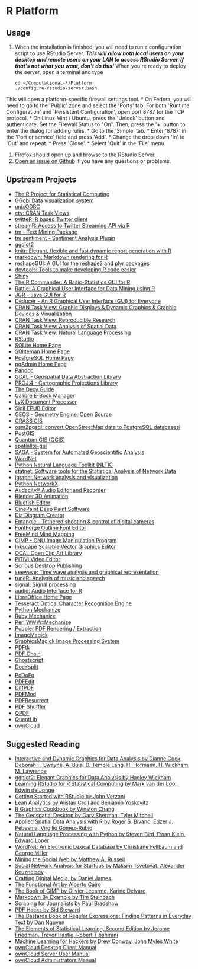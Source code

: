 # R Platform

## Usage

1. When the installation is finished, you will need to run a configuration script to use RStudio Server. ***This will allow both local users on your desktop and remote users on your LAN to access RStudio Server. If that's not what you want, don't do this!*** When you're ready to deploy the server, open a terminal and type

	```
	cd ~/Computational-*/Platform
	./configure-rstudio-server.bash
	```
This will open a platform-specific firewall settings tool. 
	* On Fedora, you will need to go to the 'Public' zone and select the 'Ports' tab. For both 'Runtime Configuration' and 'Persistent Configuration', open port 8787 for the TCP protocol.
	* On Linux Mint / Ubuntu, press the 'Unlock' button and authenticate. Set the Firewall Status to "On". Then, press the '+' button to enter the dialog for adding rules.
		* Go to the 'Simple' tab.
		* Enter '8787' in the 'Port or service' field and press 'Add'.
		* Change the drop-down 'In' to 'Out' and repeat.
		* Press 'Close'.
		* Select 'Quit' in the 'File' menu.
1. Firefox should open up and browse to the RStudio Server.
1. [Open an issue on Github](https://github.com/znmeb/Computational-Journalism-Publishers-Workbench/issues/new) if you have any questions or problems.

## Upstream Projects
* [The R Project for Statistical Computing](http://www.r-project.org/)
* [GGobi Data visualization system](http://www.ggobi.org/)
* [unixODBC](http://www.unixodbc.org/)
* [ctv: CRAN Task Views](http://cran.r-project.org/web/packages/ctv/index.html)
* [twitteR: R based Twitter client](http://cran.r-project.org/web/packages/twitteR/index.html)
* [streamR: Access to Twitter Streaming API via R](http://cran.r-project.org/web/packages/streamR/index.html)
* [tm - Text Mining Package](http://cran.r-project.org/web/packages/tm/index.html)
* [tm.sentiment - Sentiment Analysis Plugin](https://r-forge.r-project.org/projects/sentiment/)
* [ggplot2](http://docs.ggplot2.org/current/)
* [knitr: Elegant, flexible and fast dynamic report generation with R](http://yihui.name/knitr/)
* [markdown: Markdown rendering for R](http://cran.r-project.org/web/packages/markdown/index.html)
* [reshapeGUI: A GUI for the reshape2 and plyr packages](http://cran.r-project.org/web/packages/reshapeGUI/index.html)
* [devtools: Tools to make developing R code easier](http://cran.r-project.org/web/packages/devtools/index.html)
* [Shiny](http://www.rstudio.com/shiny/)
* [The R Commander: A Basic-Statistics GUI for R](http://socserv.mcmaster.ca/jfox/Misc/Rcmdr/)
* [Rattle: A Graphical User Interface for Data Mining using R ](http://rattle.togaware.com/)
* [JGR - Java GUI for R](http://www.rforge.net/JGR/)
* [Deducer - An R Graphical User Interface (GUI) for Everyone](http://www.deducer.org/pmwiki/index.php?n=Main.DeducerManual?from=Main.HomePage)
* [CRAN Task View: Graphic Displays & Dynamic Graphics & Graphic Devices & Visualization](http://cran.r-project.org/web/views/Graphics.html)
* [CRAN Task View: Reproducible Research](http://cran.r-project.org/web/views/ReproducibleResearch.html)
* [CRAN Task View: Analysis of Spatial Data](http://cran.r-project.org/web/views/Spatial.html)
* [CRAN Task View: Natural Language Processing](http://cran.r-project.org/web/views/NaturalLanguageProcessing.html)
* [RStudio](http://www.rstudio.com/)
* [SQLite Home Page](https://www.sqlite.org/)
* [SQliteman Home Page](https://www.sqliteman.com/)
* [PostgreSQL Home Page](http://www.postgresql.org/)
* [pgAdmin Home Page](http://www.pgadmin.org/)
* [Pandoc](http://www.johnmacfarlane.net/pandoc/)
* [GDAL - Geospatial Data Abstraction Library](http://www.gdal.org/)
* [PROJ.4 - Cartographic Projections Library](http://trac.osgeo.org/proj/)
* [The Dexy Guide](http://www.dexy.it/guide/the-dexy-guide.html)
* [Calibre E-Book Manager](http://calibre-ebook.com/)
* [LyX Document Processor](http://www.lyx.org/)
* [Sigil EPUB Editor](https://code.google.com/p/sigil/)
* [GEOS - Geometry Engine, Open Source](http://trac.osgeo.org/geos/)
* [GRASS GIS](http://grasswiki.osgeo.org/wiki/Main_Page)
* [osm2pgsql: convert OpenStreetMap data to PostgreSQL databasesi](https://wiki.openstreetmap.org/wiki/Osm2pgsql)
* [PostGIS](http://postgis.net/)
* [Quantum GIS (QGIS)](http://www.qgis.org/)
* [spatialite-gui](https://www.gaia-gis.it/fossil/spatialite_gui/index)
* [SAGA - System for Automated Geoscientific Analysis](http://www.saga-gis.org/en/index.html)
* [WordNet](http://wordnet.princeton.edu/)
* [Python Natural Language Toolkit (NLTK)](http://nltk.org/)
* [statnet: Software tools for the Statistical Analysis of Network Data](http://cran.r-project.org/web/packages/statnet/index.html)
* [igraph: Network analysis and visualization](http://cran.r-project.org/web/packages/igraph/index.html)
* [Python NetworkX](http://networkx.github.com/)
* [Audacity® Audio Editor and Recorder](http://audacity.sourceforge.net/)
* [Blender 3D Animation](http://www.blender.org)
* [Bluefish Editor](http://bluefish.openoffice.nl/index.html)
* [CinePaint Deep Paint Software](http://www.cinepaint.org)
* [Dia Diagram Creator](https://live.gnome.org/Dia)
* [Entangle - Tethered shooting & control of digital cameras](http://entangle-photo.org/)
* [FontForge Outline Font Editor](http://sourceforge.net/projects/fontforge/)
* [FreeMind Mind Mapping](http://freemind.sourceforge.net/wiki/index.php/Main_Page)
* [GIMP - GNU Image Manipulation Program](http://www.gimp.org/)
* [Inkscape Scalable Vector Graphics Editor](http://inkscape.org/)
* [OCAL Open Clip Art Library](https://openclipart.org/)
* [PiTiVi Video Editor](http://www.pitivi.org/)
* [Scribus Desktop Publishing](http://scribus.net/canvas/Scribus)
* [seewave: Time wave analysis and graphical representation](http://cran.r-project.org/web/packages/seewave/index.html)
* [tuneR: Analysis of music and speech](http://cran.r-project.org/web/packages/tuneR/index.html)
* [signal: Signal processing](http://cran.r-project.org/web/packages/signal/index.html)
* [audio: Audio Interface for R](http://cran.r-project.org/web/packages/audio/index.html)
* [LibreOffice Home Page](https://www.libreoffice.org/#0)
* [Tesseract Optical Character Recognition Engine](https://code.google.com/p/tesseract-ocr/)
* [Python Mechanize](http://wwwsearch.sourceforge.net/mechanize/)
* [Ruby Mechanize](http://mechanize.rubyforge.org/)
* [Perl WWW::Mechanize](http://search.cpan.org/~jesse/WWW-Mechanize-1.72/)
* [Poppler PDF Rendering / Extraction](http://poppler.freedesktop.org/)
* [ImageMagick](http://www.imagemagick.org/script/index.php)
* [GraphicsMagick Image Processing System](http://www.graphicsmagick.org/)
* [PDFtk](http://www.pdflabs.com/tools/pdftk-the-pdf-toolkit/)
* [PDF Chain](http://pdfchain.sourceforge.net/)
* [Ghostscript](http://pages.cs.wisc.edu/~ghost/)
* [Doc⚡split](http://documentcloud.github.com/docsplit/)
* [PoDoFo](http://podofo.sourceforge.net/)
* [PDFEdit](http://pdfedit.cz/en/index.html)
* [DiffPDF](http://www.qtrac.eu/diffpdf.html)
* [PDFMod](https://live.gnome.org/PdfMod)
* [PDFResurrect](http://freecode.com/projects/pdfresurrect)
* [PDF Shuffler](http://pdfshuffler.sourceforge.net/)
* [QPDF](http://qpdf.sourceforge.net/)
* [QuantLib](http://quantlib.org/index.shtml)
* [ownCloud](http://owncloud.org/)

## Suggested Reading
* [Interactive and Dynamic Graphics for Data Analysis by Dianne Cook, Deborah F. Swayne, A. Buja, D. Temple Lang, H. Hofmann, H. Wickham, M. Lawrence](http://j.mp/WPhvCU)
* [ggplot2: Elegant Graphics for Data Analysis by Hadley Wickham](http://j.mp/XoQc0G)
* [Learning RStudio for R Statistical Computing by Mark van der Loo, Edwin de Jonge](http://j.mp/14Z5k8d)
* [Getting Started with RStudio by John Verzani](http://j.mp/XQsgSb)
* [Lean Analytics by Alistair Croll and Benjamin Yoskovitz](http://j.mp/13u0X6T)
* [R Graphics Cookbook by Winston Chang](http://j.mp/XXLJBe)
* [The Geospatial Desktop by Gary Sherman, Tyler Mitchell](http://j.mp/Zj90T1)
* [Applied Spatial Data Analysis with R by Roger S. Bivand, Edzer J. Pebesma, Virgilio Gómez-Rubio](http://j.mp/1321PjX)
* [Natural Language Processing with Python by Steven Bird, Ewan Klein, Edward Loper](http://j.mp/Xhc0cs)
* [WordNet: An Electronic Lexical Database by Christiane Fellbaum and George Miller](http://j.mp/12n7qkQ)
* [Mining the Social Web by Matthew A. Russell](http://j.mp/14Z4vME)
* [Social Network Analysis for Startups by Maksim Tsvetovat, Alexander Kouznetsov](http://j.mp/Zj7MHh)
* [Crafting Digital Media, by Daniel James](http://j.mp/12TTnxM)
* [The Functional Art by Alberto Cairo](http://j.mp/YoTobU)
* [The Book of GIMP by Olivier Lecarme, Karine Delvare](http://j.mp/XWOyR8)
* [Markdown By Example by Tim Steinbach](https://leanpub.com/markdown)
* [Scraping for Journalists by Paul Bradshaw](https://leanpub.com/scrapingforjournalists)
* [PDF Hacks by Sid Steward](http://j.mp/XWIqbI)
* [The Bastards Book of Regular Expressions: Finding Patterns in Everyday Text by Dan Nguyen ](https://leanpub.com/bastards-regexes)
* [The Elements of Statistical Learning, Second Edition by Jerome Friedman, Trevor Hastie, Robert Tibshirani](http://j.mp/16tyH4r)
* [Machine Learning for Hackers by Drew Conway, John Myles White](http://j.mp/Yt9X4E)
* [ownCloud Desktop Client Manual](http://doc.owncloud.org/desktop/1.2/)
* [ownCloud Server User Manual](http://doc.owncloud.org/server/5.0/user_manual/)
* [ownCloud Administrators Manual](http://doc.owncloud.org/server/5.0/admin_manual/)
